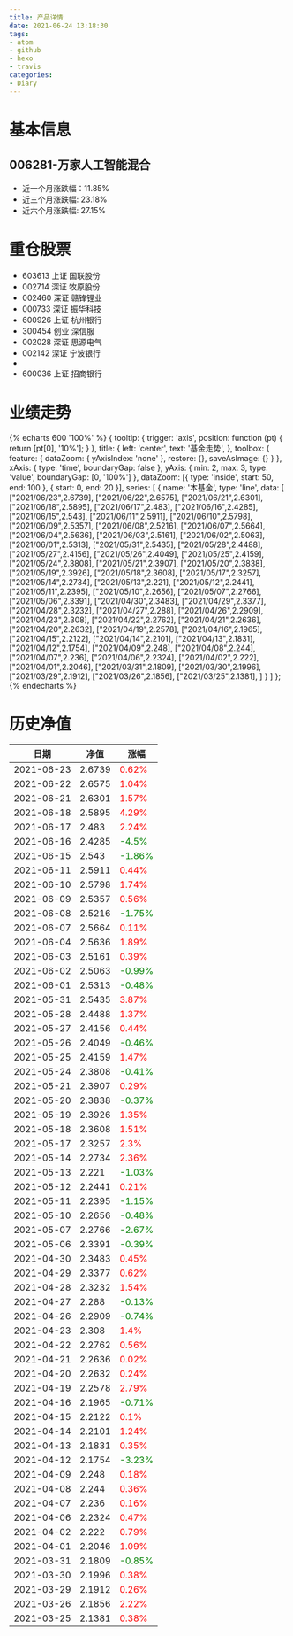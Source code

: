 ```yaml
---
title: 产品详情
date: 2021-06-24 13:18:30
tags:
- atom
- github
- hexo
- travis
categories:
- Diary
---
```


# 基本信息
## 006281-万家人工智能混合
- 近一个月涨跌幅：11.85%
- 近三个月涨跌幅: 23.18%
- 近六个月涨跌幅: 27.15%

# 重仓股票
- 603613 上证 国联股份
- 002714 深证 牧原股份
- 002460 深证 赣锋锂业
- 000733 深证 振华科技
- 600926 上证 杭州银行
- 300454 创业 深信服
- 002028 深证 思源电气
- 002142 深证 宁波银行
- 
- 600036 上证 招商银行
# 业绩走势

{% echarts 600 '100%' %}
{
  tooltip: {
        trigger: 'axis',
        position: function (pt) {
            return [pt[0], '10%'];
        }
    },
    title: {
        left: 'center',
        text: '基金走势',
    },
    toolbox: {
        feature: {
            dataZoom: {
                yAxisIndex: 'none'
            },
            restore: {},
            saveAsImage: {}
        }
    },
    xAxis: {
        type: 'time',
        boundaryGap: false
    },
    yAxis: {
        min: 2,
        max: 3,
        type: 'value',
        boundaryGap: [0, '100%']
    },
    dataZoom: [{
        type: 'inside',
        start: 50,
        end: 100
    }, {
        start: 0,
        end: 20
    }],
    series: [
        {
            name: '本基金',
            type: 'line',
            data: [
["2021/06/23",2.6739],
["2021/06/22",2.6575],
["2021/06/21",2.6301],
["2021/06/18",2.5895],
["2021/06/17",2.483],
["2021/06/16",2.4285],
["2021/06/15",2.543],
["2021/06/11",2.5911],
["2021/06/10",2.5798],
["2021/06/09",2.5357],
["2021/06/08",2.5216],
["2021/06/07",2.5664],
["2021/06/04",2.5636],
["2021/06/03",2.5161],
["2021/06/02",2.5063],
["2021/06/01",2.5313],
["2021/05/31",2.5435],
["2021/05/28",2.4488],
["2021/05/27",2.4156],
["2021/05/26",2.4049],
["2021/05/25",2.4159],
["2021/05/24",2.3808],
["2021/05/21",2.3907],
["2021/05/20",2.3838],
["2021/05/19",2.3926],
["2021/05/18",2.3608],
["2021/05/17",2.3257],
["2021/05/14",2.2734],
["2021/05/13",2.221],
["2021/05/12",2.2441],
["2021/05/11",2.2395],
["2021/05/10",2.2656],
["2021/05/07",2.2766],
["2021/05/06",2.3391],
["2021/04/30",2.3483],
["2021/04/29",2.3377],
["2021/04/28",2.3232],
["2021/04/27",2.288],
["2021/04/26",2.2909],
["2021/04/23",2.308],
["2021/04/22",2.2762],
["2021/04/21",2.2636],
["2021/04/20",2.2632],
["2021/04/19",2.2578],
["2021/04/16",2.1965],
["2021/04/15",2.2122],
["2021/04/14",2.2101],
["2021/04/13",2.1831],
["2021/04/12",2.1754],
["2021/04/09",2.248],
["2021/04/08",2.244],
["2021/04/07",2.236],
["2021/04/06",2.2324],
["2021/04/02",2.222],
["2021/04/01",2.2046],
["2021/03/31",2.1809],
["2021/03/30",2.1996],
["2021/03/29",2.1912],
["2021/03/26",2.1856],
["2021/03/25",2.1381],
]
        }
    ]
};
{% endecharts %}

# 历史净值

| 日期 | 净值 | 涨幅 |
| --- | --- | --- |
|2021-06-23|2.6739|<font color=red>0.62%</font>|
|2021-06-22|2.6575|<font color=red>1.04%</font>|
|2021-06-21|2.6301|<font color=red>1.57%</font>|
|2021-06-18|2.5895|<font color=red>4.29%</font>|
|2021-06-17|2.483|<font color=red>2.24%</font>|
|2021-06-16|2.4285|<font color=green>-4.5%</font>|
|2021-06-15|2.543|<font color=green>-1.86%</font>|
|2021-06-11|2.5911|<font color=red>0.44%</font>|
|2021-06-10|2.5798|<font color=red>1.74%</font>|
|2021-06-09|2.5357|<font color=red>0.56%</font>|
|2021-06-08|2.5216|<font color=green>-1.75%</font>|
|2021-06-07|2.5664|<font color=red>0.11%</font>|
|2021-06-04|2.5636|<font color=red>1.89%</font>|
|2021-06-03|2.5161|<font color=red>0.39%</font>|
|2021-06-02|2.5063|<font color=green>-0.99%</font>|
|2021-06-01|2.5313|<font color=green>-0.48%</font>|
|2021-05-31|2.5435|<font color=red>3.87%</font>|
|2021-05-28|2.4488|<font color=red>1.37%</font>|
|2021-05-27|2.4156|<font color=red>0.44%</font>|
|2021-05-26|2.4049|<font color=green>-0.46%</font>|
|2021-05-25|2.4159|<font color=red>1.47%</font>|
|2021-05-24|2.3808|<font color=green>-0.41%</font>|
|2021-05-21|2.3907|<font color=red>0.29%</font>|
|2021-05-20|2.3838|<font color=green>-0.37%</font>|
|2021-05-19|2.3926|<font color=red>1.35%</font>|
|2021-05-18|2.3608|<font color=red>1.51%</font>|
|2021-05-17|2.3257|<font color=red>2.3%</font>|
|2021-05-14|2.2734|<font color=red>2.36%</font>|
|2021-05-13|2.221|<font color=green>-1.03%</font>|
|2021-05-12|2.2441|<font color=red>0.21%</font>|
|2021-05-11|2.2395|<font color=green>-1.15%</font>|
|2021-05-10|2.2656|<font color=green>-0.48%</font>|
|2021-05-07|2.2766|<font color=green>-2.67%</font>|
|2021-05-06|2.3391|<font color=green>-0.39%</font>|
|2021-04-30|2.3483|<font color=red>0.45%</font>|
|2021-04-29|2.3377|<font color=red>0.62%</font>|
|2021-04-28|2.3232|<font color=red>1.54%</font>|
|2021-04-27|2.288|<font color=green>-0.13%</font>|
|2021-04-26|2.2909|<font color=green>-0.74%</font>|
|2021-04-23|2.308|<font color=red>1.4%</font>|
|2021-04-22|2.2762|<font color=red>0.56%</font>|
|2021-04-21|2.2636|<font color=red>0.02%</font>|
|2021-04-20|2.2632|<font color=red>0.24%</font>|
|2021-04-19|2.2578|<font color=red>2.79%</font>|
|2021-04-16|2.1965|<font color=green>-0.71%</font>|
|2021-04-15|2.2122|<font color=red>0.1%</font>|
|2021-04-14|2.2101|<font color=red>1.24%</font>|
|2021-04-13|2.1831|<font color=red>0.35%</font>|
|2021-04-12|2.1754|<font color=green>-3.23%</font>|
|2021-04-09|2.248|<font color=red>0.18%</font>|
|2021-04-08|2.244|<font color=red>0.36%</font>|
|2021-04-07|2.236|<font color=red>0.16%</font>|
|2021-04-06|2.2324|<font color=red>0.47%</font>|
|2021-04-02|2.222|<font color=red>0.79%</font>|
|2021-04-01|2.2046|<font color=red>1.09%</font>|
|2021-03-31|2.1809|<font color=green>-0.85%</font>|
|2021-03-30|2.1996|<font color=red>0.38%</font>|
|2021-03-29|2.1912|<font color=red>0.26%</font>|
|2021-03-26|2.1856|<font color=red>2.22%</font>|
|2021-03-25|2.1381|<font color=red>0.38%</font>|

